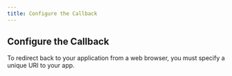 ```yaml
---
title: Configure the Callback
---
```

## Configure the Callback

To redirect back to your application from a web browser, you must specify a unique URI to your app.

<StackSelector snippet="configurescheme"/>